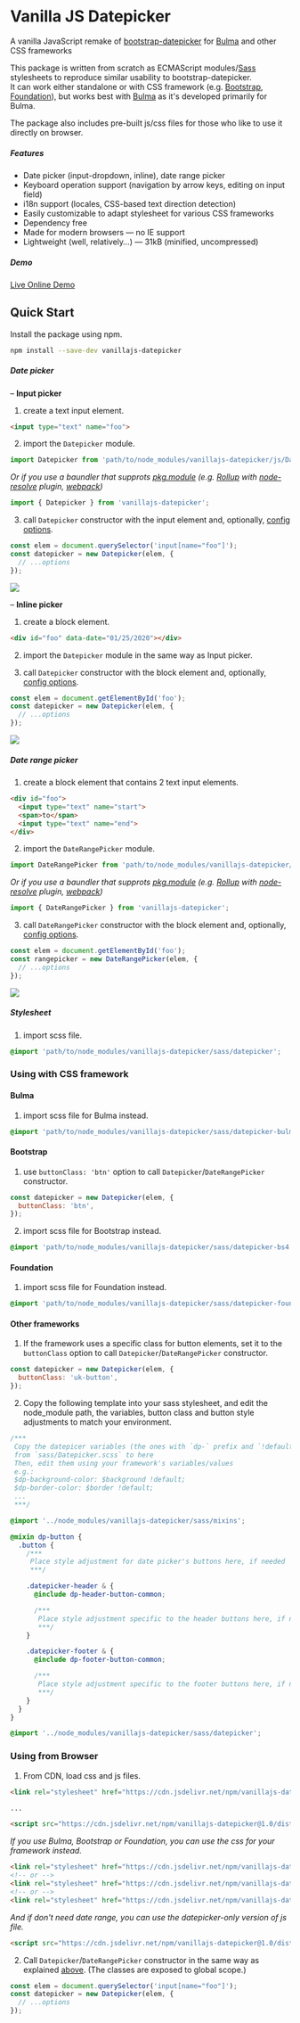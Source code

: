 # Vanilla JS Datepicker

A vanilla JavaScript remake of [bootstrap-datepicker](https://github.com/uxsolutions/bootstrap-datepicker) for [Bulma](https://bulma.io) and other CSS frameworks  

This package is written from scratch as ECMAScript modules/[Sass](https://sass-lang.com) stylesheets to reproduce similar usability to bootstrap-datepicker.  
It can work either standalone or with CSS framework (e.g. [Bootstrap](https://getbootstrap.com), [Foundation](https://get.foundation)), but works best with [Bulma](https://bulma.io) as it's developed primarily for Bulma. 

The package also includes pre-built js/css files for those who like to use it directly on browser.

##### Features

- Date picker (input-dropdown, inline), date range picker
- Keyboard operation support (navigation by arrow keys, editing on input field)
- i18n support (locales, CSS-based text direction detection)
- Easily customizable to adapt stylesheet for various CSS frameworks
- Dependency free
- Made for modern browsers — no IE support
- Lightweight (well, relatively…) — 31kB (minified, uncompressed)

##### Demo

[Live Online Demo](https://raw.githack.com/mymth/vanillajs-datepicker/v1.0.2/demo/)

## Quick Start

Install the package using npm.

```bash
npm install --save-dev vanillajs-datepicker 
```

##### Date picker

– **Input picker**

1. create a text input element.

```html
<input type="text" name="foo">
```

2. import the `Datepicker` module.

```javascript
import Datepicker from 'path/to/node_modules/vanillajs-datepicker/js/Datepicker.js';
```

_Or if you use a baundler that supprots [pkg.module](https://github.com/rollup/rollup/wiki/pkg.module) (e.g. [Rollup](https://rollupjs.org/) with [node-resolve](https://github.com/rollup/plugins/tree/master/packages/node-resolve) plugin, [webpack](https://webpack.js.org/))_

```javascript
import { Datepicker } from 'vanillajs-datepicker';
```

3. call `Datepicker` constructor with the input element and, optionally, [config options](options).

```javascript
const elem = document.querySelector('input[name="foo"]');
const datepicker = new Datepicker(elem, {
  // ...options
}); 
```

![](./images/datepicker.jpg)


– **Inline picker**

1. create a block element.

```html
<div id="foo" data-date="01/25/2020"></div>
```

2. import the `Datepicker` module in the same way as Input picker.


3. call `Datepicker` constructor with the block element and, optionally, [config options](options).

```javascript
const elem = document.getElementById('foo');
const datepicker = new Datepicker(elem, {
  // ...options
}); 
```

![](./images/datepicker-inline.jpg)


##### Date range picker

1. create a block element that contains 2 text input elements.

```html
<div id="foo">
  <input type="text" name="start">
  <span>to</span>
  <input type="text" name="end">  
</div>
```

2. import the `DateRangePicker` module.

```javascript
import DateRangePicker from 'path/to/node_modules/vanillajs-datepicker/js/DateRangePicker.js';
```

_Or if you use a baundler that supprots [pkg.module](https://github.com/rollup/rollup/wiki/pkg.module) (e.g. [Rollup](https://rollupjs.org/) with [node-resolve](https://github.com/rollup/plugins/tree/master/packages/node-resolve) plugin, [webpack](https://webpack.js.org/))_

```javascript
import { DateRangePicker } from 'vanillajs-datepicker';
```

3. call `DateRangePicker` constructor with the block element and, optionally, [config options](options).

```javascript
const elem = document.getElementById('foo');
const rangepicker = new DateRangePicker(elem, {
  // ...options
}); 
```

![](./images/rangepicker.jpg)

##### Stylesheet

1. import scss file.

```scss
@import 'path/to/node_modules/vanillajs-datepicker/sass/datepicker';
```

### Using with CSS framework

#### Bulma

1. import scss file for Bulma instead.

```scss
@import 'path/to/node_modules/vanillajs-datepicker/sass/datepicker-bulma';
```

#### Bootstrap

1. use `buttonClass: 'btn'` option to call `Datepicker`/`DateRangePicker` constructor.

```javascript
const datepicker = new Datepicker(elem, {
  buttonClass: 'btn',
}); 
```

2. import scss file for Bootstrap instead.

```scss
@import 'path/to/node_modules/vanillajs-datepicker/sass/datepicker-bs4';
```

#### Foundation

1. import scss file for Foundation instead.

```scss
@import 'path/to/node_modules/vanillajs-datepicker/sass/datepicker-foundation';
```

#### Other frameworks

 1. If the framework uses a specific class for button elements, set it to the `buttonClass` option to call `Datepicker`/`DateRangePicker` constructor.

```javascript
const datepicker = new Datepicker(elem, {
  buttonClass: 'uk-button',
}); 
```

2. Copy the following template into your sass stylesheet, and edit the node_module path, the variables, button class and button style adjustments to match your environment.

```scss
/***
 Copy the datepicer variables (the ones with `dp-` prefix and `!default` flag)
 from `sass/Datepicker.scss` to here
 Then, edit them using your framework's variables/values
 e.g.:
 $dp-background-color: $background !default;
 $dp-border-color: $border !default;
 ...
 ***/

@import '../node_modules/vanillajs-datepicker/sass/mixins';

@mixin dp-button {
  .button {
    /***
     Place style adjustment for date picker's buttons here, if needed
     ***/

    .datepicker-header & {
      @include dp-header-button-common;

      /***
       Place style adjustment specific to the header buttons here, if needed
       ***/
    }

    .datepicker-footer & {
      @include dp-footer-button-common;

      /***
       Place style adjustment specific to the footer buttons here, if needed
       ***/
    }
  }
}

@import '../node_modules/vanillajs-datepicker/sass/datepicker';
```

### Using from Browser

1. From CDN, load css and js files.

```html
<link rel="stylesheet" href="https://cdn.jsdelivr.net/npm/vanillajs-datepicker@1.0/dist/css/datepicker.min.css">

...

<script src="https://cdn.jsdelivr.net/npm/vanillajs-datepicker@1.0/dist/js/datepicker-full.min.js"></script>
```

_If you use Bulma, Bootstrap or Foundation, you can use the css for your framework instead._

```html
<link rel="stylesheet" href="https://cdn.jsdelivr.net/npm/vanillajs-datepicker@1.0/dist/css/datepicker-bulma.min.css">
<!-- or -->
<link rel="stylesheet" href="https://cdn.jsdelivr.net/npm/vanillajs-datepicker@1.0/dist/css/datepicker-bs4.min.css">
<!-- or -->
<link rel="stylesheet" href="https://cdn.jsdelivr.net/npm/vanillajs-datepicker@1.0/dist/css/datepicker-foundation.min.css">
```

_And if don't need date range, you can use the datepicker-only version of js file._

```html
<script src="https://cdn.jsdelivr.net/npm/vanillajs-datepicker@1.0/dist/js/datepicker.min.js"></script>
```

2. Call `Datepicker`/`DateRangePicker` constructor in the same way as explained [above](?id=quick-start). (The classes are exposed to global scope.)

```javascript
const elem = document.querySelector('input[name="foo"]');
const datepicker = new Datepicker(elem, {
  // ...options
}); 
```

